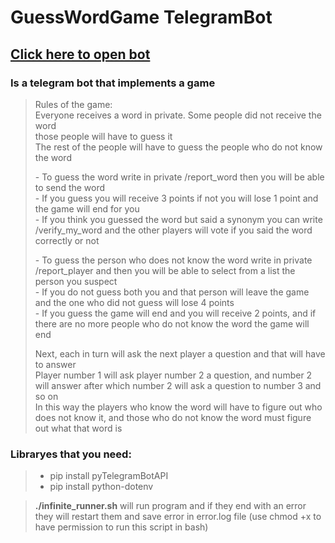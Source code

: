 # GuessWordGame TelegramBot
## [Click here to open bot](https://t.me/guessword_gamebot)

### Is a telegram bot that implements a game
> Rules of the game:  
> Everyone receives a word in private. Some people did not receive the word  
> those people will have to guess it  
> The rest of the people will have to guess the people who do not know the word  
>  
> \- To guess the word write in private /report_word then you will be able to send the word  
> \- If you guess you will receive 3 points if not you will lose 1 point and the game will end for you  
> \- If you think you guessed the word but said a synonym you can write /verify_my_word and the other players will vote if you said the word correctly or not  
>  
> \- To guess the person who does not know the word write in private /report_player and then you will be able to select from a list the person you suspect  
> \- If you do not guess both you and that person will leave the game and the one who did not guess will lose 4 points  
> \- If you guess the game will end and you will receive 2 points, and if there are no more people who do not know the word the game will end  
>  
> Next, each in turn will ask the next player a question and that will have to answer  
> Player number 1 will ask player number 2 a question, and number 2 will answer after which number 2 will ask a question to number 3 and so on  
> In this way the players who know the word will have to figure out who does not know it, and those who do not know the word must figure out what that word is  
>

### Libraryes that you need:
> - pip install pyTelegramBotAPI
> - pip install python-dotenv

> **./infinite_runner.sh** will run program and if they end with an error they will restart them and save error in error.log file (use chmod +x
> to have permission to run this script in bash)
